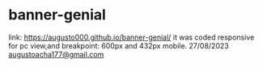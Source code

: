 # banner-genial
link:   https://augusto000.github.io/banner-genial/
it was coded responsive for  pc view,and breakpoint: 600px and 432px mobile.
27/08/2023
augustoacha177@gmail.com
